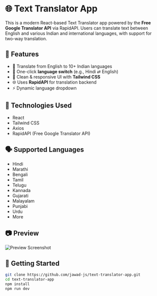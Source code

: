# 🌐 Text Translator App

This is a modern React-based Text Translator app powered by the **Free Google Translator API** via RapidAPI. Users can translate text between English and various Indian and international languages, with support for two-way translation.

## 🔧 Features

- 🔁 Translate from English to 10+ Indian languages
- 🔁 One-click **language switch** (e.g., Hindi ⇄ English)
- 📱 Clean & responsive UI with **Tailwind CSS**
- 🌐 Uses **RapidAPI** for translation backend
- ⚡ Dynamic language dropdown

## 🧠 Technologies Used

- React
- Tailwind CSS
- Axios
- RapidAPI (Free Google Translator API)

## 🗣️ Supported Languages
- Hindi
- Marathi
- Bengali
- Tamil
- Telugu
- Kannada
- Gujarati
- Malayalam
- Punjabi
- Urdu
- More

## 📷 Preview

![Preview Screenshot](/Text%20Translator%20App/src/assets/image.png)

## 🚀 Getting Started

```bash
git clone https://github.com/jawad-js/text-translator-app.git
cd text-translator-app
npm install
npm run dev

